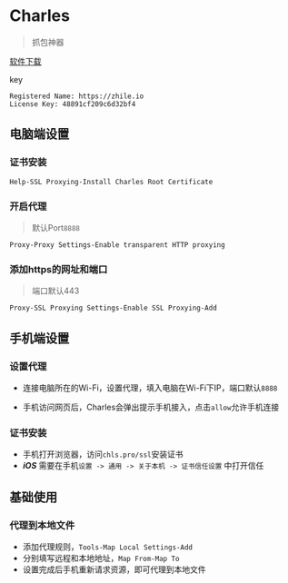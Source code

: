 # Charles

> 抓包神器

[软件下载](https://www.charlesproxy.com/download/)

key
```
Registered Name: https://zhile.io
License Key: 48891cf209c6d32bf4
```

## 电脑端设置

### 证书安装

`Help-SSL Proxying-Install Charles Root Certificate`

### 开启代理

> 默认Port`8888`

`Proxy-Proxy Settings-Enable transparent HTTP proxying`

### 添加https的网址和端口

> 端口默认443

`Proxy-SSL Proxying Settings-Enable SSL Proxying-Add `


## 手机端设置

### 设置代理

- 连接电脑所在的Wi-Fi，设置代理，填入电脑在Wi-Fi下IP，端口默认`8888`

- 手机访问网页后，Charles会弹出提示手机接入，点击`allow`允许手机连接

### 证书安装

- 手机打开浏览器，访问`chls.pro/ssl`安装证书
- ***iOS*** 需要在手机`设置 -> 通用 -> 关于本机 -> 证书信任设置` 中打开信任

## 基础使用

### 代理到本地文件

- 添加代理规则，`Tools-Map Local Settings-Add`
- 分别填写远程和本地地址，`Map From-Map To`
- 设置完成后手机重新请求资源，即可代理到本地文件

